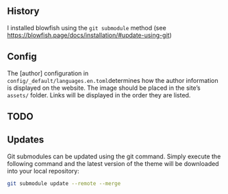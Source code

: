 ## History

I installed blowfish using the `git submodule` method (see <https://blowfish.page/docs/installation/#update-using-git>)

## Config

The [author] configuration in `config/_default/languages.en.toml`determines how
the author information is displayed on the website. The image should be placed
in the site’s `assets/` folder. Links will be displayed in the order they are
listed.

## TODO

## Updates

Git submodules can be updated using the git command. Simply execute the
following command and the latest version of the theme will be downloaded into
your local repository:

```bash
git submodule update --remote --merge
```
